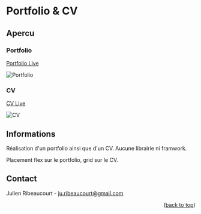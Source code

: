 # <div id="top"></div>

# Portfolio & CV

## Apercu

### Portfolio

<a href="https://julien-ribeaucourt.fr/" target="_blank">Portfolio Live</a>


![Portfolio](https://i.ibb.co/17gFrBW/Screenshot-2021-12-08-at-17-13-33-Portfolio-Julien-Ribeaucourt.png "Apercu")


### CV

<a href="https://julien-ribeaucourt.fr/cv.html" target="_blank">CV Live</a>


![CV](https://i.ibb.co/QnqQKMf/Screenshot-2021-12-08-at-17-13-57-CV-Julien-Ribeaucourt.png "Apercu")


## Informations

Réalisation d'un portfolio ainsi que d'un CV.
Aucune librairie ni framwork.

Placement flex sur le portfolio, grid sur le CV.

## Contact

Julien Ribeaucourt - ju.ribeaucourt@gmail.com

<p align="right">(<a href="#top">back to top</a>)</p>



